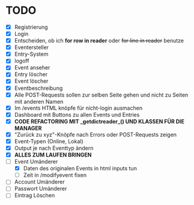 # TODO

- [x] Registrierung
- [x] Login
- [x] Entscheiden, ob ich **for row in reader** oder ~~for line in reader~~ benutze
- [x] Eventersteller
- [x] Entry-System
- [x] logoff
- [x] Event anseher
- [x] Entry löscher
- [x] Event löscher
- [x] Eventbeschreibung
- [x] Alle POST-Requests sollen zur selben Seite gehen und nicht zu Seiten mit anderen Namen
- [x] Im /events HTML knöpfe für nicht-login ausmachen
- [x] Dashboard mit Buttons zu allen Events und Entries
- [x] **CODE REFACTORING MIT \_getdictreader\_() UND KLASSEN FÜR DIE MANAGER**
- [x] "Zurück zu xyz"-Knöpfe nach Errors oder POST-Requests zeigen
- [x] Event-Typen (Online, Lokal)
- [x] Output je nach Eventtyp ändern
- [x] **ALLES ZUM LAUFEN BRINGEN**
- [ ] Event Umänderer
  - [x] Daten des originalen Events in html inputs tun
  - [ ] Zeit in /modifyevent fixen
- [ ] Account Umänderer
- [ ] Passwort Umänderer
- [ ] Eintrag Löschen
